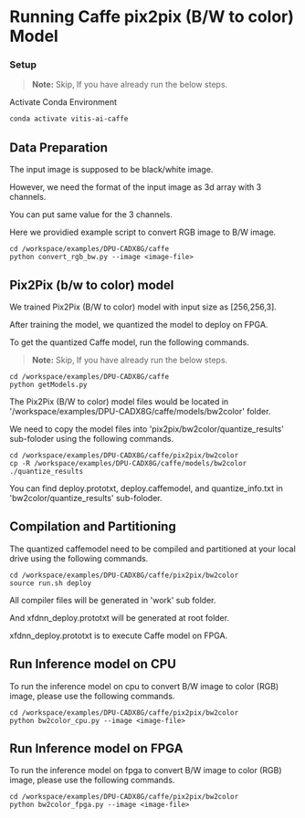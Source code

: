 # Running Caffe pix2pix (B/W to color) Model

### Setup

> **Note:** Skip, If you have already run the below steps.

Activate Conda Environment
  ```sh
  conda activate vitis-ai-caffe 
  ```

## Data Preparation

The input image is supposed to be black/white image.

However, we need the format of the input image as 3d array with 3 channels. 

You can put same value for the 3 channels. 

Here we providied example script to convert RGB image to B/W image.

```
cd /workspace/examples/DPU-CADX8G/caffe 
python convert_rgb_bw.py --image <image-file>
```



## Pix2Pix (b/w to color) model

We trained Pix2Pix (B/W to color) model with input size as [256,256,3].

After training the model, we quantized the model to deploy on FPGA.

To get the quantized Caffe model, run the following commands.

> **Note:** Skip, If you have already run the below steps.
```
cd /workspace/examples/DPU-CADX8G/caffe 
python getModels.py
```

The Pix2Pix (B/W to color) model files would be located in '/workspace/examples/DPU-CADX8G/caffe/models/bw2color' folder.


We need to copy the model files into 'pix2pix/bw2color/quantize_results' sub-foloder using the following commands.

```
cd /workspace/examples/DPU-CADX8G/caffe/pix2pix/bw2color
cp -R /workspace/examples/DPU-CADX8G/caffe/models/bw2color ./quantize_results
```

You can find deploy.prototxt, deploy.caffemodel, and quantize_info.txt in 'bw2color/quantize_results' sub-foloder.


## Compilation and Partitioning


The quantized caffemodel need to be compiled and partitioned at your local drive using the following commands.

```
cd /workspace/examples/DPU-CADX8G/caffe/pix2pix/bw2color
source run.sh deploy
```

All compiler files will be generated in 'work' sub folder.

And xfdnn_deploy.prototxt will be generated at root folder.

xfdnn_deploy.prototxt is to execute Caffe model on FPGA.


## Run Inference model on CPU

To run the inference model on cpu to convert B/W image to color (RGB) image, please use the following commands.

```
cd /workspace/examples/DPU-CADX8G/caffe/pix2pix/bw2color
python bw2color_cpu.py --image <image-file>
```


## Run Inference model on FPGA 

To run the inference model on fpga to convert B/W image to color (RGB) image, please use the following commands.

```
cd /workspace/examples/DPU-CADX8G/caffe/pix2pix/bw2color
python bw2color_fpga.py --image <image-file>
```
